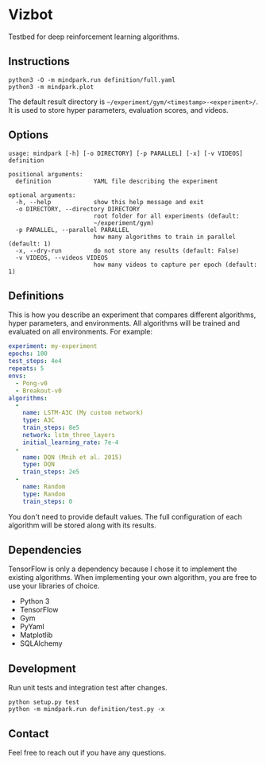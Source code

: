 Vizbot
======

Testbed for deep reinforcement learning algorithms.

## Instructions

```shell
python3 -O -m mindpark.run definition/full.yaml
python3 -m mindpark.plot
```

The default result directory is `~/experiment/gym/<timestamp>-<experiment>/`.
It is used to store hyper parameters, evaluation scores, and videos.

## Options

```
usage: mindpark [-h] [-o DIRECTORY] [-p PARALLEL] [-x] [-v VIDEOS] definition

positional arguments:
  definition            YAML file describing the experiment

optional arguments:
  -h, --help            show this help message and exit
  -o DIRECTORY, --directory DIRECTORY
                        root folder for all experiments (default:
                        ~/experiment/gym)
  -p PARALLEL, --parallel PARALLEL
                        how many algorithms to train in parallel (default: 1)
  -x, --dry-run         do not store any results (default: False)
  -v VIDEOS, --videos VIDEOS
                        how many videos to capture per epoch (default: 1)
```

## Definitions

This is how you describe an experiment that compares different algorithms,
hyper parameters, and environments. All algorithms will be trained and
evaluated on all environments. For example:

```yaml
experiment: my-experiment
epochs: 100
test_steps: 4e4
repeats: 5
envs:
  - Pong-v0
  - Breakout-v0
algorithms:
  -
    name: LSTM-A3C (My custom network)
    type: A3C
    train_steps: 8e5
    network: lstm_three_layers
    initial_learning_rate: 7e-4
  -
    name: DQN (Mnih et al. 2015)
    type: DQN
    train_steps: 2e5
  -
    name: Random
    type: Random
    train_steps: 0
```

You don't need to provide default values. The full configuration of each
algorithm will be stored along with its results.

## Dependencies

TensorFlow is only a dependency because I chose it to implement the existing
algorithms. When implementing your own algorithm, you are free to use your
libraries of choice.

- Python 3
- TensorFlow
- Gym
- PyYaml
- Matplotlib
- SQLAlchemy

## Development

Run unit tests and integration test after changes.

```shell
python setup.py test
python -m mindpark.run definition/test.py -x
```

## Contact

Feel free to reach out if you have any questions.
